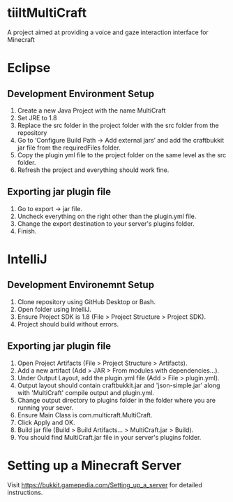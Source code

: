 # tiiltMultiCraft
A project aimed at providing a voice and gaze interaction interface for Minecraft

# Eclipse
## Development Environment Setup
1. Create a new Java Project with the name MultiCraft
2. Set JRE to 1.8
3. Replace the src folder in the project folder with the src folder from the repository
4. Go to ‘Configure Build Path -> Add external jars’ and add the craftbukkit jar file from the requiredFiles folder.
5. Copy the plugin yml file to the project folder on the same level as the src folder.
6. Refresh the project and everything should work fine. 

## Exporting jar plugin file
1. Go to export -> jar file.
2. Uncheck everything on the right other than the plugin.yml file.
3. Change the export destination to your server's plugins folder.
4. Finish.

# IntelliJ
## Development Environemnt Setup
1. Clone repository using GitHub Desktop or Bash.
2. Open folder using IntelliJ.
3. Ensure Project SDK is 1.8 (File > Project Structure > Project SDK).
4. Project should build without errors.

## Exporting jar plugin file
1. Open Project Artifacts (File > Project Structure > Artifacts).
2. Add a new artifact (Add > JAR > From modules with dependencies...).
3. Under Output Layout, add the plugin.yml file (Add > File > plugin.yml).
4. Output layout should contain craftbukkit.jar and 'json-simple.jar' along with  'MultiCraft' compile output and plugin.yml.
5. Change output directory to plugins folder in the folder where you are running your sever.
6. Ensure Main Class is com.multicraft.MultiCraft.
7. Click Apply and OK.
8. Build jar file (Build > Build Artifacts... > MultiCraft.jar > Build).
9. You should find MultiCraft.jar file in your server's plugins folder.

# Setting up a Minecraft Server
Visit https://bukkit.gamepedia.com/Setting_up_a_server for detailed instructions.


